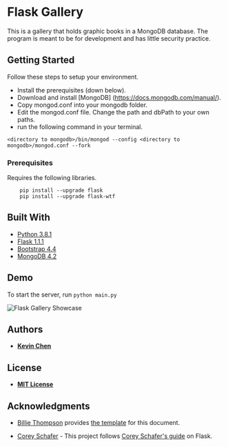# Flask Gallery

This is a gallery that holds graphic books in a MongoDB database. The program is meant to be for development and has little security practice.

## Getting Started

Follow these steps to setup your environment.
* Install the prerequisites (down below).
* Download and install [MongoDB] (https://docs.mongodb.com/manual/).
* Copy mongod.conf into your mongodb folder.
* Edit the mongod.conf file. Change the path and dbPath to your own paths.
* run the following command in your terminal.
```
<directory to mongodb>/bin/mongod --config <directory to mongodb>/mongod.conf --fork
```

### Prerequisites

Requires the following libraries.

```
    pip install --upgrade flask
    pip install --upgrade flask-wtf
```

## Built With

* [Python 3.8.1](https://www.python.org/downloads/release/python-381/)
* [Flask 1.1.1](https://flask.palletsprojects.com/)
* [Bootstrap 4.4](https://getbootstrap.com/docs/4.4/)
* [MongoDB 4.2](https://docs.mongodb.com/manual/)

## Demo

To start the server, run `python main.py`

![Flask Gallery Showcase](https://i.imgur.com/bpc6zq4.jpg)

## Authors

* **[Kevin Chen](https://github.com/kkchen-dev)**

## License

* **[MIT License](../LICENSE)**

## Acknowledgments

* [Billie Thompson](https://gist.github.com/PurpleBooth) provides [the template]((https://gist.github.com/PurpleBooth/109311bb0361f32d87a2)) for this document.

* [Corey Schafer](https://github.com/CoreyMSchafer) - This project follows [Corey Schafer's guide](https://www.youtube.com/watch?v=MwZwr5Tvyxo&list=PL-osiE80TeTs4UjLw5MM6OjgkjFeUxCYH) on Flask.